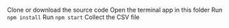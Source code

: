 Clone or download the source code
Open the terminal app in this folder
Run `npm install`
Run `npm start`
Collect the CSV file